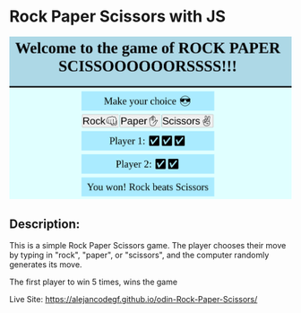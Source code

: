 # Rock Paper Scissors with JS

![alt text](images/final_design1.png)

## Description:

This is a simple Rock Paper Scissors game. The player chooses their move by typing in "rock", "paper", or "scissors", and the computer randomly generates its move.

The first player to win 5 times, wins the game

Live Site: https://alejancodegf.github.io/odin-Rock-Paper-Scissors/